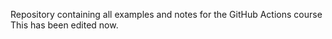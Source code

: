 Repository containing all examples and notes for the GitHub Actions course This has been edited now.

